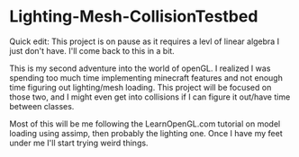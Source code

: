 # Lighting-Mesh-CollisionTestbed

Quick edit: This project is on pause as it requires a levl of linear algebra I just don't have. I'll come back to this in a bit. 

This is my second adventure into the world of openGL. I realized I was spending too much time implementing minecraft features and not enough time figuring out lighting/mesh loading. This project will be focused on those two, and I might even get into collisions if I can figure it out/have time between classes.

Most of this will be me following the LearnOpenGL.com tutorial on model loading using assimp, then probably the lighting one. Once I have my feet under me I'll start trying weird things.
